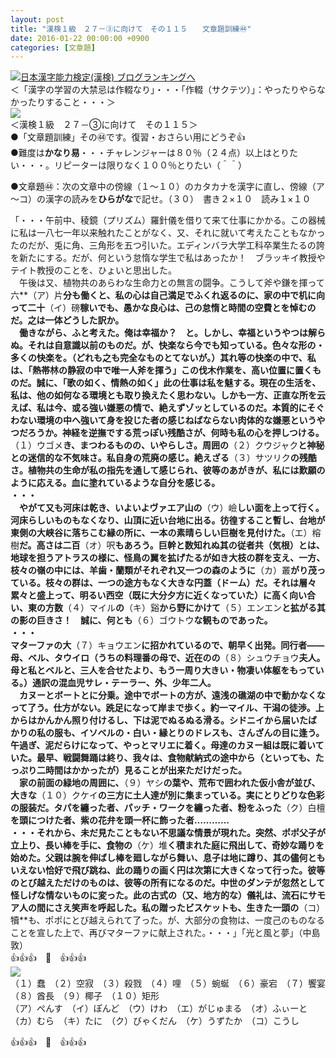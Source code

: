 ```yaml
---
layout: post
title: "漢検１級　２７－③に向けて　その１１５　　文章題訓練㊹"
date: 2016-01-22 00:00:00 +0900
categories: [文章題]
---
```


[![](/syuusyuu9701/assets/images/漢検１級-２７－③に向けて-その１１５-文章題訓練㊹-br_c_3028_1.gif)](http://blog.with2.net/link.php?1659096:3028 "日本漢字能力検定(漢検) ブログランキングへ")[日本漢字能力検定(漢検) ブログランキングへ](http://blog.with2.net/link.php?1659096:3028)  
＜「漢字の学習の大禁忌は作輟なり」・・・「作輟（サクテツ）」：やったりやらなかったりすること・・・＞  
![](/syuusyuu9701/assets/images/漢検１級-２７－③に向けて-その１１５-文章題訓練㊹-33bd8e48021802bf9bce089831723670.jpg)  
＜漢検１級　２７－③に向けて　その１１５＞  
●「文章題訓練」その㊹です。復習・おさらい用にどうぞ👍  
●難度は**かなり易**・・・チャレンジャーは８０％（２４点）以上はとりたい・・・。リピーターは限りなく１００％とりたい（＾＾）  
  
●文章題㊹：次の文章中の傍線（１～１０）のカタカナを漢字に直し、傍線（ア～コ）の漢字の読みを**ひらがな**で記せ。（３０）　書き２×１０　読み１×１０  
  
「・・・午前中、稜鏡（プリズム）羅針儀を借りて来て仕事にかかる。この器械に私は一八七一年以来触れたことがなく、又、それに就いて考えたこともなかったのだが、兎に角、三角形を五つ引いた。エディンバラ大学工科卒業生たるの誇を新たにする。だが、何という怠惰な学生で私はあったか！　ブラッキイ教授やテイト教授のことを、ひょいと思出した。  
　午後は又、植物共のあらわな生命力との無言の闘争。こうして斧や鎌を揮って六**（ア）片**分も働くと、私の心は自己満足でふくれ返るのに、家の中で机に向って二十**（イ）磅**稼いでも、愚かな良心は、己の怠惰と時間の空費とを悼むのだ。之は一体どうした訳か。  
　働きながら、ふと考えた。俺は幸福か？　と。しかし、幸福というやつは解らぬ。それは自意識以前のものだ。が、快楽なら今でも知っている。色々な形の・多くの快楽を。（どれも之も完全なものとてないが。）其れ等の快楽の中で、私は、「熱帯林の静寂の中で唯一人斧を揮う」この伐木作業を、高い位置に置くものだ。誠に、「歌の如く、情熱の如く」此の仕事は私を魅する。現在の生活を、私は、他の如何なる環境とも取り換えたく思わない。しかも一方、正直な所を云えば、私は今、或る強い嫌悪の情で、絶えずゾッとしているのだ。本質的にそぐわない環境の中へ強いて身を投じた者の感じねばならない肉体的な嫌悪というやつだろうか。神経を逆撫でする荒っぽい残酷さが、何時も私の心を押しつける。**（１）ウゴメ**き、まつわるものの、いやらしさ。周囲の**（２）クウジャク**と神秘との迷信的な不気味さ。私自身の荒廃の感じ。絶えざる**（３）サツリク**の残酷さ。植物共の生命が私の指先を通して感じられ、彼等のあがきが、私には歎願のように応える。血に塗れているような自分を感じる。  
・・・  
　やがて又も河床は乾き、いよいよヴァエア山の**（ウ）嶮**しい面を上って行く。河床らしいものもなくなり、山頂に近い台地に出る。彷徨すること暫し、台地が東側の大峡谷に落ちこむ縁の所に、一本の素晴らしい巨樹を見付けた。**（エ）榕樹**だ。高さは二百**（オ）呎**もあろう。巨幹と数知れぬ其の従者共（気根）とは、地球を担うアトラスの様に、怪鳥の翼を拡げたるが如き大枝の群を支え、一方、枝々の嶺の中には、羊歯・蘭類がそれぞれ又一つの森のように**（カ）叢**がり茂っている。枝々の群は、一つの途方もなく大きな円蓋（ドーム）だ。それは層々累々と盛上って、明るい西空（既に大分夕方に近くなっていた）に高く向い合い、東の方数**（４）マイル**の**（キ）谿**から野にかけて**（５）エンエン**と拡がる其の影の巨きさ！　誠に、何とも**（６）ゴウトウ**な観ものであった。  
・・・  
マターファの大**（７）キョウエン**に招かれているので、朝早く出発。同行者――母、ベル、タウイロ（うちの料理番の母で、近在のの**（８）シュウチョウ**夫人。母と私とベルと、三人を合せたより、もう一周り大きい・物凄い体躯をもっている。）通訳の混血児サレ・テーラー、外、少年二人。  
　カヌーとボートとに分乗。途中でボートの方が、遠浅の礁湖の中で動かなくなって了う。仕方がない。跣足になって岸まで歩く。約一マイル、干潟の徒渉。上からはかんかん照り付けるし、下は泥でぬるぬる滑る。シドニイから届いたばかりの私の服も、イソベルの・白い・縁とりのドレスも、さんざんの目に逢う。午過ぎ、泥だらけになって、やっとマリエに着く。母達のカヌー組は既に着いていた。最早、戦闘舞踊は終り、我々は、食物献納式の途中から（といっても、たっぷり二時間はかかったが）見ることが出来ただけだった。  
　家の前面の緑地の周囲に、**（９）ヤシ**の葉や、荒布で囲われた仮小舎が並び、大きな**（１０）クケイ**の三方に土人達が別に集まっている。実にとりどりな色彩の服装だ。タパを纏った者、パッチ・ワークを纏った者、粉をふった**（ク）白檀**を頭につけた者、紫の花弁を頭一杯に飾った者…………  
・・・それから、未だ見たこともない不思議な情景が現れた。突然、ポポ父子が立上り、長い棒を手に、食物の**（ケ）堆**く積まれた庭に飛出して、奇妙な踊りを始めた。父親は腕を伸ばし棒を廻しながら舞い、息子は地に蹲り、其の儘何ともいえない恰好で飛び跳ね、此の踊りの画く円は次第に大きくなって行った。彼等のとび越えただけのものは、彼等の所有になるのだ。中世のダンテが忽然として怪しげな情ないものに変った。此の古式の（又、地方的な）儀礼は、流石にサモア人の間にさえ笑声を呼起した。私の贈ったビスケットも、生きた一頭の**（コ）犢**も、ポポにとび越えられて了った。が、大部分の食物は、一度己のものなることを宣した上で、再びマターファに献上された。・・・」「光と風と夢」（中島敦）  
👍👍👍　🙊　👍👍👍  
![](/syuusyuu9701/assets/images/漢検１級-２７－③に向けて-その１１５-文章題訓練㊹-d671c3fa393df4269d5a216ed56e025f.png)  
（１）蠢　（２）空寂　（３）殺戮　（４）哩　（５）蜿蜒　（６）豪宕　（７）饗宴　（８）酋長　（９）椰子　（１０）矩形  
（ア）ぺんす　（イ）ぽんど　（ウ）けわ　（エ）がじゅまる　（オ）ふぃーと　（カ）むら　（キ）たに　（ク）びゃくだん　（ケ）うずたか　（コ）こうし  
  
👍👍👍　🙊　👍👍👍  
  